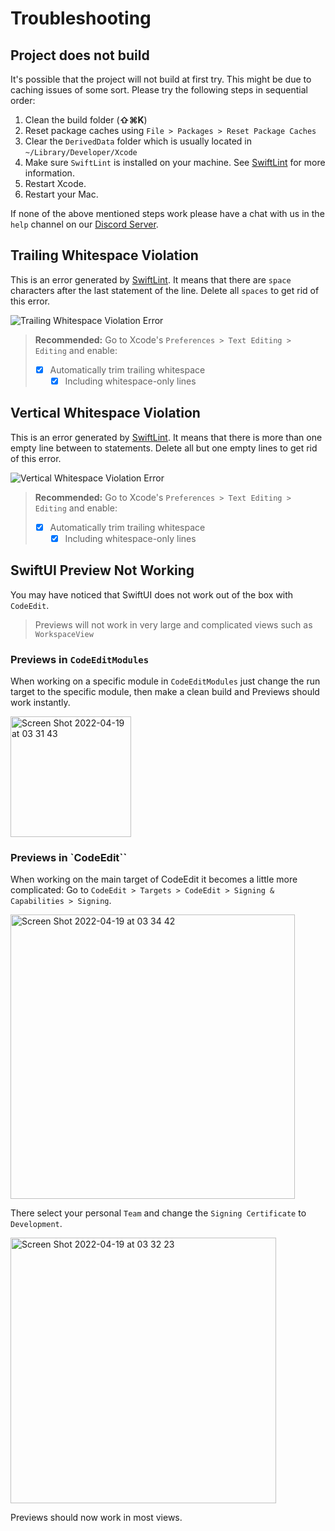 # Troubleshooting

## Project does not build

It's possible that the project will not build at first try. This might be due to caching issues of some sort.
Please try the following steps in sequential order:

1. Clean the build folder (**⇧⌘K**)
2. Reset package caches using `File > Packages > Reset Package Caches`
3. Clear the `DerivedData` folder which is usually located in `~/Library/Developer/Xcode`
4. Make sure `SwiftLint` is installed on your machine. See [SwiftLint](./Code-Style#swiftlint) for more information.
5. Restart Xcode.
6. Restart your Mac.

If none of the above mentioned steps work please have a chat with us in the `help` channel on our [Discord Server](https://discord.gg/vChUXVf9Em).

## Trailing Whitespace Violation

This is an error generated by [SwiftLint](./Code-Style#swiftlint). It means that there are `space` characters after the last statement of the line. Delete all `spaces` to get rid of this error.

![Trailing Whitespace Violation Error](https://user-images.githubusercontent.com/9460130/162329714-e07989f3-1415-4725-9fdf-c9e5e9638a79.png)

> **Recommended:** Go to Xcode's `Preferences > Text Editing > Editing` and enable:
>
> - [x] Automatically trim trailing whitespace
>   - [x] Including whitespace-only lines

## Vertical Whitespace Violation

This is an error generated by [SwiftLint](./Code-Style#swiftlint). It means that there is more than one empty line between to statements. Delete all but one empty lines to get rid of this error.

![Vertical Whitespace Violation Error](https://user-images.githubusercontent.com/9460130/162329769-4a44383f-df64-4faf-9a28-b0f3efa23589.png)

> **Recommended:** Go to Xcode's `Preferences > Text Editing > Editing` and enable:
>
> - [x] Automatically trim trailing whitespace
>   - [x] Including whitespace-only lines

## SwiftUI Preview Not Working

You may have noticed that SwiftUI does not work out of the box with `CodeEdit`.

> Previews will not work in very large and complicated views such as `WorkspaceView`

### Previews in `CodeEditModules`

When working on a specific module in `CodeEditModules` just change the run target to the specific module, then make a clean build and Previews should work instantly.

<img width="193" alt="Screen Shot 2022-04-19 at 03 31 43" src="https://user-images.githubusercontent.com/9460130/163902910-d99487b0-e7cd-4948-84d8-061c864b93d7.png">

### Previews in `CodeEdit``

When working on the main target of CodeEdit it becomes a little more complicated: Go to `CodeEdit > Targets > CodeEdit > Signing & Capabilities > Signing`.

<img width="455" alt="Screen Shot 2022-04-19 at 03 34 42" src="https://user-images.githubusercontent.com/9460130/163903142-7cf14b18-67d5-49b7-953d-a223b084621c.png">

There select your personal `Team` and change the `Signing Certificate` to `Development`.

<img width="425" alt="Screen Shot 2022-04-19 at 03 32 23" src="https://user-images.githubusercontent.com/9460130/163903188-2ae2c683-9d31-4051-b08a-57a59d44df5e.png">

Previews should now work in most views.
